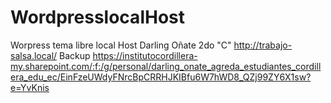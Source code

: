 # WordpresslocalHost
Worpress tema libre local Host
Darling Oñate
2do "C"
http://trabajo-salsa.local/
Backup https://institutocordillera-my.sharepoint.com/:f:/g/personal/darling_onate_agreda_estudiantes_cordillera_edu_ec/EinFzeUWdyFNrcBpCRRHJKIBfu6W7hWD8_QZj99ZY6X1sw?e=YvKnis
